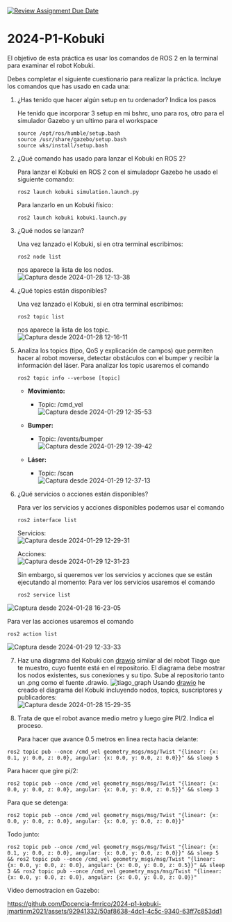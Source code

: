 [![Review Assignment Due Date](https://classroom.github.com/assets/deadline-readme-button-24ddc0f5d75046c5622901739e7c5dd533143b0c8e959d652212380cedb1ea36.svg)](https://classroom.github.com/a/tecaRa11)
# 2024-P1-Kobuki

El objetivo de esta práctica es usar los comandos de ROS 2 en la terminal para examinar el robot Kobuki.

Debes completar el siguiente cuestionario para realizar la práctica. Incluye los comandos que has usado en cada una:


1. ¿Has tenido que hacer algún setup en tu ordenador? Indica los pasos
   
   He tenido que incorporar 3 setup en mi bshrc, uno para ros, otro para el simulador Gazebo y un ultimo para el workspace
   ```
   source /opt/ros/humble/setup.bash
   source /usr/share/gazebo/setup.bash
   source wks/install/setup.bash
   ```

2. ¿Qué comando has usado para lanzar el Kobuki en ROS 2?

   Para lanzar el Kobuki en ROS 2 con el simuladopr Gazebo he usado el siguiente comando:

   ```
   ros2 launch kobuki simulation.launch.py
   ```
   Para lanzarlo en un Kobuki físico:
   ```
   ros2 launch kobuki kobuki.launch.py
   ```
4. ¿Qué nodos se lanzan? 
   
   Una vez lanzado el Kobuki, si en otra terminal escribimos:
   ```
   ros2 node list
   ```
   nos aparece la lista de los nodos.  
   ![Captura desde 2024-01-28 12-13-38](https://github.com/Docencia-fmrico/2024-p1-kobuki-jmartinm2021/assets/92941332/08c93e72-dc67-4e14-b7ec-b57244925578)


5. ¿Qué topics están disponibles? 
   
   Una vez lanzado el Kobuki, si en otra terminal escribimos:
   ```
   ros2 topic list
   ```
   nos aparece la lista de los topic.  
   ![Captura desde 2024-01-28 12-16-11](https://github.com/Docencia-fmrico/2024-p1-kobuki-jmartinm2021/assets/92941332/820b3aba-f40d-49b1-9de7-ae465d59c012)


6. Analiza los topics (tipo, QoS y explicación de campos) que permiten hacer al robot moverse, detectar obstáculos con el bumper y recibir la información del láser.
   Para analizar los topic usaremos el comando
   ```
   ros2 topic info --verbose [topic]
   ```
   
   - **Movimiento:**
        - Topic: /cmd_vel  
          ![Captura desde 2024-01-29 12-35-53](https://github.com/Docencia-fmrico/2024-p1-kobuki-jmartinm2021/assets/92941332/6b6b9a9c-2ef8-447c-b043-fe9c7ce9ef59)

   - **Bumper:**
        - Topic: /events/bumper  
        ![Captura desde 2024-01-29 12-39-42](https://github.com/Docencia-fmrico/2024-p1-kobuki-jmartinm2021/assets/92941332/c007555e-1b03-4275-883b-3bcbed3f16d0)

   - **Láser:**
        - Topic: /scan  
        ![Captura desde 2024-01-29 12-37-13](https://github.com/Docencia-fmrico/2024-p1-kobuki-jmartinm2021/assets/92941332/e31ca47f-89fc-4471-8a91-ad2abdc489cf)

8. ¿Qué servicios o acciones están disponibles?
     
   Para ver los servicios y acciones disponibles podemos usar el comando
   ```
   ros2 interface list
   ```
   Servicios:  
   ![Captura desde 2024-01-29 12-29-31](https://github.com/Docencia-fmrico/2024-p1-kobuki-jmartinm2021/assets/92941332/2d0a779e-a7a1-4d87-be2f-a16f33642850)

   Acciones:  
   ![Captura desde 2024-01-29 12-31-23](https://github.com/Docencia-fmrico/2024-p1-kobuki-jmartinm2021/assets/92941332/705dc684-a086-455f-9fd9-a98a9b0a7ab3)

   Sin embargo, si queremos ver los servicios y acciones que se están ejecutando al momento:
   Para ver los servicios usaremos el comando
   ```
   ros2 service list
   ```
![Captura desde 2024-01-28 16-23-05](https://github.com/Docencia-fmrico/2024-p1-kobuki-jmartinm2021/assets/92941332/97149bab-0538-431f-a99b-a5fc20d2619d)

   Para ver las acciones usaremos el comando
   ```
   ros2 action list
   ```
![Captura desde 2024-01-29 12-33-33](https://github.com/Docencia-fmrico/2024-p1-kobuki-jmartinm2021/assets/92941332/617fe6bf-6a2b-4f53-a7f2-bff7fbd785f9)


7. Haz una diagrama del Kobuki con [drawio](https://app.diagrams.net/) similar al del robot Tiago que te muestro, cuyo fuente está en el repositorio. El diagrama debe mostrar los nodos existentes, sus conexiones y su tipo. Sube al repositorio tanto un .png como el fuente .drawio.
![tiago_graph](https://github.com/Docencia-fmrico/2024-P1-Kobuki/assets/3810011/a2161319-f181-4905-8fd2-2b1ed3f2151e)
  Usando [drawio](https://app.diagrams.net/) he creado el diagrama del Kobuki incluyendo nodos, topics, suscriptores y publicadores:  
  ![Captura desde 2024-01-28 15-29-35](https://github.com/Docencia-fmrico/2024-p1-kobuki-jmartinm2021/assets/92941332/b7481011-6146-439a-aac7-b86d9450573e)


8. Trata de que el robot avance medio metro y luego gire PI/2. Indica el proceso.  
    
   Para hacer que avance 0.5 metros en linea recta hacia delante:
```
ros2 topic pub --once /cmd_vel geometry_msgs/msg/Twist "{linear: {x: 0.1, y: 0.0, z: 0.0}, angular: {x: 0.0, y: 0.0, z: 0.0}}" && sleep 5
```
   Para hacer que gire pi/2:
```
ros2 topic pub --once /cmd_vel geometry_msgs/msg/Twist "{linear: {x: 0.0, y: 0.0, z: 0.0}, angular: {x: 0.0, y: 0.0, z: 0.5}}" && sleep 3
```
   Para que se detenga:
```
ros2 topic pub --once /cmd_vel geometry_msgs/msg/Twist "{linear: {x: 0.0, y: 0.0, z: 0.0}, angular: {x: 0.0, y: 0.0, z: 0.0}}"
```
   Todo junto:
```
ros2 topic pub --once /cmd_vel geometry_msgs/msg/Twist "{linear: {x: 0.1, y: 0.0, z: 0.0}, angular: {x: 0.0, y: 0.0, z: 0.0}}" && sleep 5 && ros2 topic pub --once /cmd_vel geometry_msgs/msg/Twist "{linear: {x: 0.0, y: 0.0, z: 0.0}, angular: {x: 0.0, y: 0.0, z: 0.5}}" && sleep 3 && ros2 topic pub --once /cmd_vel geometry_msgs/msg/Twist "{linear: {x: 0.0, y: 0.0, z: 0.0}, angular: {x: 0.0, y: 0.0, z: 0.0}}"
```
   Video demostracion en Gazebo:
   

https://github.com/Docencia-fmrico/2024-p1-kobuki-jmartinm2021/assets/92941332/50af8638-4dc1-4c5c-9340-63ff7c853dd1

